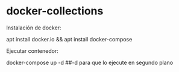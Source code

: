 # docker-collections

Instalación de docker: 

apt install docker.io && apt install docker-compose

Ejecutar contenedor:

docker-compose up -d 
##-d para que lo ejecute en segundo plano
 
